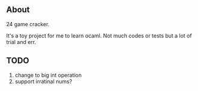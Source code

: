 ## About

24 game cracker.

It's a toy project for me to learn ocaml. Not much codes or tests but a lot of trial and err. 

## TODO

1. change to big int operation
2. support irratinal nums?
